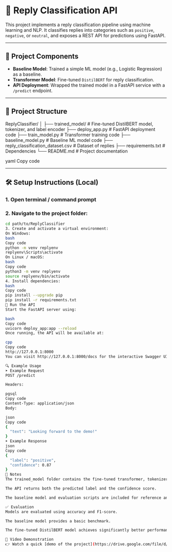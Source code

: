 # 🤖 Reply Classification API

This project implements a reply classification pipeline using machine learning and NLP. It classifies replies into categories such as `positive`, `negative`, or `neutral`, and exposes a REST API for predictions using FastAPI.

---

## 🧩 Project Components

- **Baseline Model**: Trained a simple ML model (e.g., Logistic Regression) as a baseline.
- **Transformer Model**: Fine-tuned `DistilBERT` for reply classification.
- **API Deployment**: Wrapped the trained model in a FastAPI service with a `/predict` endpoint.

---

## 📂 Project Structure

ReplyClassifier/
│
├── trained_model/ # Fine-tuned DistilBERT model, tokenizer, and label encoder
├── deploy_app.py # FastAPI deployment code
├── train_model.py # Transformer training code
├── baseline_model.py # Baseline ML model code
├── reply_classification_dataset.csv # Dataset of replies
├── requirements.txt # Dependencies
└── README.md # Project documentation

yaml
Copy code

---

## 🛠 Setup Instructions (Local)

### 1. Open terminal / command prompt  
### 2. Navigate to the project folder:

```bash
cd path/to/ReplyClassifier
3. Create and activate a virtual environment:
On Windows:
bash
Copy code
python -m venv replyenv
replyenv\Scripts\activate
On Linux / macOS:
bash
Copy code
python3 -m venv replyenv
source replyenv/bin/activate
4. Install dependencies:
bash
Copy code
pip install --upgrade pip
pip install -r requirements.txt
🚀 Run the API
Start the FastAPI server using:

bash
Copy code
uvicorn deploy_app:app --reload
Once running, the API will be available at:

cpp
Copy code
http://127.0.0.1:8000
You can visit http://127.0.0.1:8000/docs for the interactive Swagger UI.

🔍 Example Usage
➤ Example Request
POST /predict

Headers:

pgsql
Copy code
Content-Type: application/json
Body:

json
Copy code
{
  "text": "Looking forward to the demo!"
}
➤ Example Response
json
Copy code
{
  "label": "positive",
  "confidence": 0.87
}
📄 Notes
The trained_model folder contains the fine-tuned transformer, tokenizer, and label encoder.

The API returns both the predicted label and the confidence score.

The baseline model and evaluation scripts are included for reference and comparison.

✅ Evaluation
Models are evaluated using accuracy and F1-score.

The baseline model provides a basic benchmark.

The fine-tuned DistilBERT model achieves significantly better performance.

🎥 Video Demonstration
👉 Watch a quick [demo of the project](https://drive.google.com/file/d/11eZ4GoAHXmO-moVjdapEj7jJ4A1lCIlO/view?usp=sharing)

